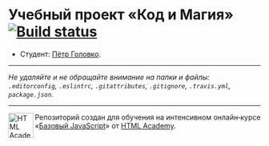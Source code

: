 # Учебный проект «Код и Магия» [![Build status][travis-image]][travis-url]

* Студент: [Пётр Головко](https://up.htmlacademy.ru/javascript/9/user/162308).

---

_Не удаляйте и не обращайте внимание на папки и файлы:_<br>
_`.editorconfig`, `.eslintrc`, `.gitattributes`, `.gitignore`, `.travis.yml`, `package.json`._

---

<a href="https://htmlacademy.ru/intensive/javascript"><img align="left" width="50" height="50" title="HTML Academy" src="https://up.htmlacademy.ru/static/img/intensive/javascript/logo-for-github.svg"></a>

Репозиторий создан для обучения на интенсивном онлайн‑курсе «[Базовый JavaScript](https://htmlacademy.ru/intensive/javascript)» от [HTML Academy](https://htmlacademy.ru).

[travis-image]: https://travis-ci.org/htmlacademy-javascript/162308-code-and-magick.svg?branch=master
[travis-url]: https://travis-ci.org/htmlacademy-javascript/162308-code-and-magick
